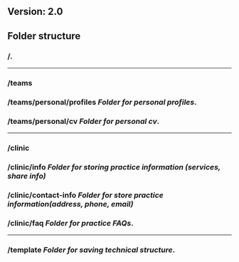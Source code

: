 ## Version: 2.0
## Folder structure
### /.

---
### /teams
### /teams/personal/profiles     *Folder for personal profiles*.
### /teams/personal/cv           *Folder for personal cv*.

---
### /clinic
### /clinic/info               *Folder for storing practice information (services, share info)*
### /clinic/contact-info       *Folder for store practice information(address, phone, email)*
### /clinic/faq                *Folder for practice FAQs*.

---
### /template                    *Folder for saving technical structure*. 
